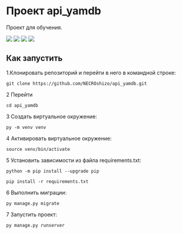 # Проект api_yamdb
Проект для обучения.

![](https://img.shields.io/badge/python-3.9.8-blue)
![](https://img.shields.io/badge/Django-3.2-blue)
![](https://img.shields.io/badge/DjangoRest-3.12.4-blue)
![](https://img.shields.io/badge/DjangoRestSimpleJWTt-4.7.2-blue)

## Как запустить
1.Клонировать репозиторий и перейти в него в командной строке:

```
git clone https://github.com/NECROshizo/api_yamdb.git
```

2 Перейти

```
cd api_yamdb
```

3 Cоздать виртуальное окружение:

```
py -m venv venv
```

4 Активировать виртуальное окружение:

```
source venv/bin/activate
```

5 Установить зависимости из файла requirements.txt:

```
python -m pip install --upgrade pip
```

```
pip install -r requirements.txt
```

6 Выполнить миграции:

```
py manage.py migrate
```

7 Запустить проект:

```
py manage.py runserver

```




